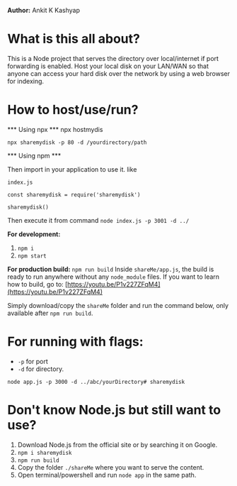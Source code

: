 **Author:** Ankit K Kashyap

# What is this all about?

This is a Node project that serves the directory over local/internet if port forwarding is enabled. Host your local disk on your LAN/WAN so that anyone can access your hard disk over the network by using a web browser for indexing.

# How to host/use/run?

***  Using npx ***
npx hostmydis

`npx sharemydisk -p 80 -d /yourdirectory/path`

*** Using npm ***

Then import in your application to use it. like 

`index.js`

`const sharemydisk = require('sharemydisk')`

`sharemydisk()`

Then 
execute it from command `node index.js -p 3001 -d ../`


**For development:**
1. `npm i`
2. `npm start`

**For production build:**
`npm run build`
Inside `shareMe/app.js`, the build is ready to run anywhere without any `node_module` files. If you want to learn how to build, go to: [https://youtu.be/P1v227ZFqM4](https://youtu.be/P1v227ZFqM4)

Simply download/copy the `shareMe` folder and run the command below, only available after `npm run build`.

# For running with flags:

- `-p` for port
- `-d` for directory.

`node app.js -p 3000 -d ../abc/yourDirectory# sharemydisk`

# Don't know Node.js but still want to use?

1. Download Node.js from the official site or by searching it on Google.
2. `npm i sharemydisk`
3. `npm run build`
4. Copy the folder `./shareMe` where you want to serve the content.
5. Open terminal/powershell and run `node app` in the same path.
